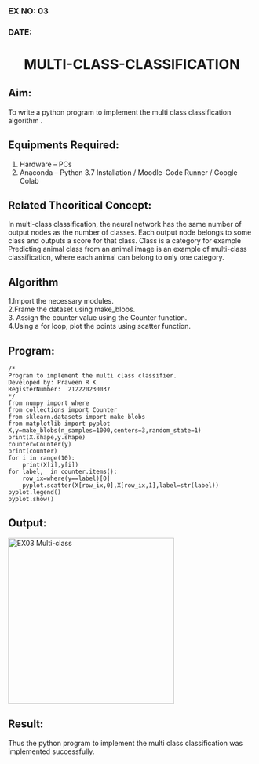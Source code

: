 ### EX NO: 03
### DATE:
# <p align="center"> MULTI-CLASS-CLASSIFICATION</p>
## Aim:
To write a python program to implement the multi class classification algorithm .

## Equipments Required:
1. Hardware – PCs
2. Anaconda – Python 3.7 Installation / Moodle-Code Runner / Google Colab

## Related Theoritical Concept:
In multi-class classification, the neural network has the same number of output nodes as the number of classes. Each output node belongs to some class and outputs a score for that class. Class is a category for example Predicting animal class from an animal image is an example of multi-class classification, where each animal can belong to only one category.

## Algorithm
1.Import the necessary modules.<br>
2.Frame the dataset using make_blobs.<br>
3. Assign the counter value using the Counter function.<br>
4.Using a for loop, plot the points using scatter function.<br>


## Program:
```
/*
Program to implement the multi class classifier.
Developed by: Praveen R K
RegisterNumber:  212220230037
*/
from numpy import where
from collections import Counter
from sklearn.datasets import make_blobs
from matplotlib import pyplot
X,y=make_blobs(n_samples=1000,centers=3,random_state=1)
print(X.shape,y.shape)
counter=Counter(y)
print(counter)
for i in range(10):
    print(X[i],y[i])
for label,_ in counter.items():
    row_ix=where(y==label)[0]
    pyplot.scatter(X[row_ix,0],X[row_ix,1],label=str(label))
pyplot.legend()
pyplot.show()
```

## Output:

<img width="338" alt="EX03 Multi-class" src="https://user-images.githubusercontent.com/75235747/164511282-431a3005-d35c-4086-b641-32db6c4596a2.png">


## Result:
Thus the python program to implement the multi class classification was implemented successfully.
